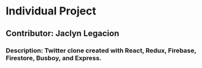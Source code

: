 # Individual Project
## Contributor: Jaclyn Legacion

### Description: Twitter clone created with React, Redux, Firebase, Firestore, Busboy, and Express.

